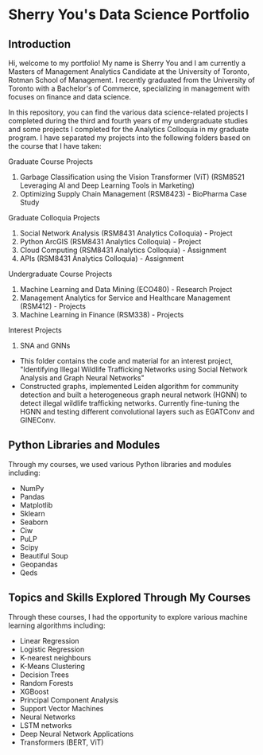 # Sherry You's Data Science Portfolio

## Introduction
Hi, welcome to my portfolio! My name is Sherry You and I am currently a Masters of Management Analytics Candidate at the University of Toronto, Rotman School of Management. I recently graduated from the University of Toronto with a Bachelor's of Commerce, specializing in management with focuses on finance and data science.

In this repository, you can find the various data science-related projects I completed during the third and fourth years of my undergraduate studies and some projects I completed for the Analytics Colloquia in my graduate program. I have separated my projects into the following folders based on the course that I have taken:

Graduate Course Projects
1. Garbage Classification using the Vision Transformer (ViT) (RSM8521 Leveraging AI and Deep Learning Tools in Marketing)
2. Optimizing Supply Chain Management (RSM8423) - BioPharma Case Study

Graduate Colloquia Projects
1. Social Network Analysis (RSM8431 Analytics Colloquia) - Project
2. Python ArcGIS (RSM8431 Analytics Colloquia) - Project
3. Cloud Computing (RSM8431 Analytics Colloquia) - Assignment
4. APIs (RSM8431 Analytics Colloquia) - Assignment

Undergraduate Course Projects
1. Machine Learning and Data Mining (ECO480) - Research Project
2. Management Analytics for Service and Healthcare Management (RSM412) - Projects
3. Machine Learning in Finance (RSM338) - Projects

Interest Projects
1. SNA and GNNs
- This folder contains the code and material for an interest project, "Identifying Illegal Wildlife Trafficking Networks using Social Network Analysis and Graph Neural Networks"
- Constructed graphs, implemented Leiden algorithm for community detection and built a heterogeneous graph neural network (HGNN) to detect illegal wildlife trafficking networks. Currently fine-tuning the HGNN and testing different convolutional layers such as EGATConv and GINEConv.

## Python Libraries and Modules
Through my courses, we used various Python libraries and modules including:
* NumPy
* Pandas
* Matplotlib
* Sklearn
* Seaborn
* Ciw
* PuLP
* Scipy
* Beautiful Soup
* Geopandas
* Qeds

## Topics and Skills Explored Through My Courses
Through these courses, I had the opportunity to explore various machine learning algorithms including:
* Linear Regression
* Logistic Regression
* K-nearest neighbours
* K-Means Clustering 
* Decision Trees
* Random Forests 
* XGBoost
* Principal Component Analysis
* Support Vector Machines
* Neural Networks
* LSTM networks
* Deep Neural Network Applications
* Transformers (BERT, ViT)

